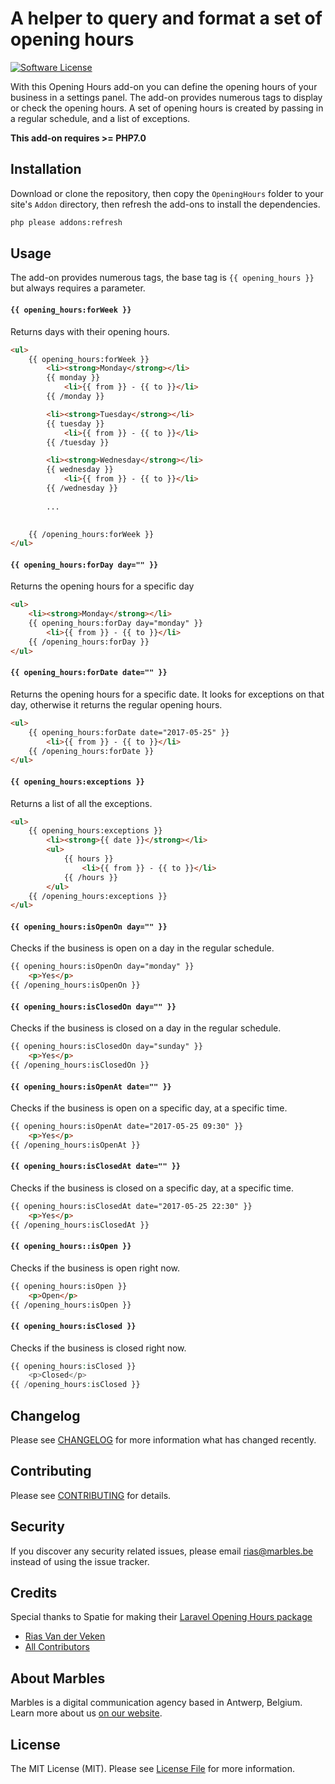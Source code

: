# A helper to query and format a set of opening hours

[![Software License](https://img.shields.io/badge/license-MIT-brightgreen.svg?style=flat-square)](LICENSE.md)

With this Opening Hours add-on you can define the opening hours of your business in a settings panel. The add-on provides numerous tags to display or check the opening hours.
A set of opening hours is created by passing in a regular schedule, and a list of exceptions.

**This add-on requires >= PHP7.0**

## Installation

Download or clone the repository, then copy the `OpeningHours` folder to your site's `Addon` directory, then refresh the add-ons to install the dependencies.

``` bash
php please addons:refresh
```

## Usage

The add-on provides numerous tags, the base tag is `{{ opening_hours }}` but always requires a parameter.

#### `{{ opening_hours:forWeek }}`

Returns days with their opening hours.

```html
<ul>
    {{ opening_hours:forWeek }}
        <li><strong>Monday</strong></li>
        {{ monday }}
            <li>{{ from }} - {{ to }}</li>
        {{ /monday }}

        <li><strong>Tuesday</strong></li>
        {{ tuesday }}
            <li>{{ from }} - {{ to }}</li>
        {{ /tuesday }}

        <li><strong>Wednesday</strong></li>
        {{ wednesday }}
            <li>{{ from }} - {{ to }}</li>
        {{ /wednesday }}
        
        ... 
        

    {{ /opening_hours:forWeek }}
</ul>
```

#### `{{ opening_hours:forDay day="" }}`

Returns the opening hours for a specific day

```html
<ul>
    <li><strong>Monday</strong></li>
    {{ opening_hours:forDay day="monday" }}
        <li>{{ from }} - {{ to }}</li>
    {{ /opening_hours:forDay }}
</ul>
```

#### `{{ opening_hours:forDate date="" }}`

Returns the opening hours for a specific date. It looks for exceptions on that day, otherwise it returns the regular opening hours.

```html
<ul>
    {{ opening_hours:forDate date="2017-05-25" }}
        <li>{{ from }} - {{ to }}</li>
    {{ /opening_hours:forDate }}
</ul>
```

#### `{{ opening_hours:exceptions }}`

Returns a list of all the exceptions.

```html
<ul>
    {{ opening_hours:exceptions }}
        <li><strong>{{ date }}</strong></li>
        <ul>
            {{ hours }}
                <li>{{ from }} - {{ to }}</li>
            {{ /hours }}
        </ul>
    {{ /opening_hours:exceptions }}
</ul>
```

#### `{{ opening_hours:isOpenOn day="" }}`

Checks if the business is open on a day in the regular schedule.

```html
{{ opening_hours:isOpenOn day="monday" }}
    <p>Yes</p>
{{ /opening_hours:isOpenOn }}
```

#### `{{ opening_hours:isClosedOn day="" }}`

Checks if the business is closed on a day in the regular schedule.

```html
{{ opening_hours:isClosedOn day="sunday" }}
    <p>Yes</p>
{{ /opening_hours:isClosedOn }}
```

#### `{{ opening_hours:isOpenAt date="" }}`

Checks if the business is open on a specific day, at a specific time.

```html
{{ opening_hours:isOpenAt date="2017-05-25 09:30" }}
    <p>Yes</p>
{{ /opening_hours:isOpenAt }}
```

#### `{{ opening_hours:isClosedAt date="" }}`

Checks if the business is closed on a specific day, at a specific time.

```html
{{ opening_hours:isClosedAt date="2017-05-25 22:30" }}
    <p>Yes</p>
{{ /opening_hours:isClosedAt }}
```

#### `{{ opening_hours::isOpen }}`

Checks if the business is open right now.

```html
{{ opening_hours:isOpen }}
    <p>Open</p>
{{ /opening_hours:isOpen }}
```

#### `{{ opening_hours:isClosed }}`

Checks if the business is closed right now.

```php
{{ opening_hours:isClosed }}
    <p>Closed</p>
{{ /opening_hours:isClosed }}
```

## Changelog

Please see [CHANGELOG](CHANGELOG.md) for more information what has changed recently.

## Contributing

Please see [CONTRIBUTING](CONTRIBUTING.md) for details.

## Security

If you discover any security related issues, please email rias@marbles.be instead of using the issue tracker.

## Credits

Special thanks to Spatie for making their [Laravel Opening Hours package](https://github.com/spatie/opening-hours)

- [Rias Van der Veken](https://github.com/rias500)
- [All Contributors](../../contributors)

## About Marbles
Marbles is a digital communication agency based in Antwerp, Belgium. Learn more about us [on our website](https://www.marbles.be).

## License

The MIT License (MIT). Please see [License File](LICENSE.md) for more information.